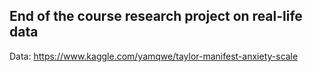 ## End of the course research project on real-life data

Data: https://www.kaggle.com/yamqwe/taylor-manifest-anxiety-scale

